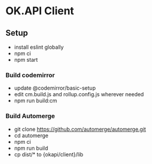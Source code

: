 # OK.API Client

## Setup
- install eslint globally
- npm ci
- npm start

### Build codemirror
- update @codemirror/basic-setup
- edit cm.build.js and rollup.config.js wherever needed
- npm run build:cm

### Build Automerge
- git clone https://github.com/automerge/automerge.git
- cd automerge
- npm ci
- npm run build
- cp dist/\* to {okapi/client}/lib
